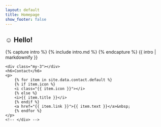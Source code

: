 ```yaml
---
layout: default
title: Homepage
show_footer: false
---
```


<style>
.decorative-bg {
    z-index: -1;
    position: absolute;
    width: 100%;
}
</style>
<script src="https://kit.fontawesome.com/c83e37f840.js" crossorigin="anonymous"></script>

<div class="row my-5">
    <!-- <div class="col-md-4"> -->
    <h2 class="handwrite center">☺ Hello!</h2>
    <!-- </div>
    <div class="col"> -->
    {% capture intro %}
    {% include intro.md %}
    {% endcapture %}
    {{ intro | markdownify }}

    <div class="my-3"></div>
    <h6>Contact</h6>
    <p>
        {% for item in site.data.contact.default %}
        {% if item.icon %}
        <i class="{{ item.icon }}"></i>
        {% else %}
        <i>{{ item.title }}</i>
        {% endif %}
        <a href="{{ item.link }}">{{ item.text }}</a>&nbsp;
        {% endfor %}
    </p>
    <!-- </div> -->
</div>